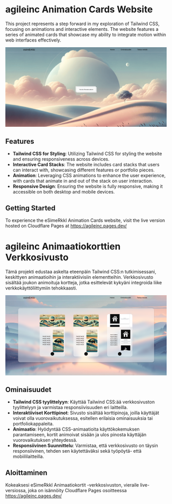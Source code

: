 # agileinc Animation Cards Website

This project represents a step forward in my exploration of Tailwind CSS, focusing on animations and interactive elements. The website features a series of animated cards that showcase my ability to integrate motion within web interfaces effectively.

![agileinc Animation Cards](public/assets/images/screenshot1.png)

## Features

- **Tailwind CSS for Styling**: Utilizing Tailwind CSS for styling the website and ensuring responsiveness across devices.
- **Interactive Card Stacks**: The website includes card stacks that users can interact with, showcasing different features or portfolio pieces.
- **Animation**: Leveraging CSS animations to enhance the user experience, with cards that animate in and out of the stack on user interaction.
- **Responsive Design**: Ensuring the website is fully responsive, making it accessible on both desktop and mobile devices.

## Getting Started

To experience the eSimeRkkI Animation Cards website, visit the live version hosted on Cloudflare Pages at https://agileinc.pages.dev/


# agileinc Animaatiokorttien Verkkosivusto

Tämä projekti edustaa askelta eteenpäin Tailwind CSS:n tutkimisessani, keskittyen animaatioihin ja interaktiivisiin elementteihin. Verkkosivusto sisältää joukon animoituja kortteja, jotka esittelevät kykyäni integroida liike verkkokäyttöliittymiin tehokkaasti.

![agileinc Animation Cards](public/assets/images/screenshot2.png)

## Ominaisuudet

- **Tailwind CSS tyylittelyyn**: Käyttää Tailwind CSS:ää verkkosivuston tyylittelyyn ja varmistaa responsiivisuuden eri laitteilla.
- **Interaktiiviset Korttipinot**: Sivusto sisältää korttipinoja, joilla käyttäjät voivat olla vuorovaikutuksessa, esitellen erilaisia ominaisuuksia tai portfoliokappaleita.
- **Animaatio**: Hyödyntää CSS-animaatioita käyttökokemuksen parantamiseen, kortit animoivat sisään ja ulos pinosta käyttäjän vuorovaikutuksen yhteydessä.
- **Responsiivinen Suunnittelu**: Varmistaa, että verkkosivusto on täysin responsiivinen, tehden sen käytettäväksi sekä työpöytä- että mobiililaitteilla.

## Aloittaminen

Kokeaksesi eSimeRkkI Animaatiokortit -verkkosivuston, vieraile live-versiossa, joka on isännöity Cloudflare Pages osoitteessa https://agileinc.pages.dev/



